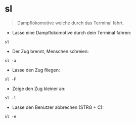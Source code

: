 # sl

> Dampflokomotive welche durch das Terminal fährt.

- Lasse eine Dampflokomotive durch dein Terminal fahren:

`sl`

- Der Zug brennt, Menschen schreien:

`sl -a`

- Lasse den Zug fliegen:

`sl -F`

- Zeige den Zug kleiner an:

`sl -l`

- Lasse den Benutzer abbrechen (STRG + C):

`sl -e`
